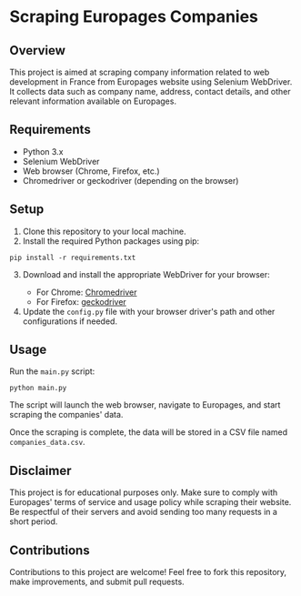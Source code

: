 <!DOCTYPE html>
<html lang="en">
<head>
    <meta charset="UTF-8">
    <meta name="viewport" content="width=device-width, initial-scale=1.0">
</head>
<body>
    <h1>Scraping Europages Companies</h1>
    <h2>Overview</h2>
    <p>This project is aimed at scraping company information related to web development in France from Europages website using Selenium WebDriver. It collects data such as company name, address, contact details, and other relevant information available on Europages.</p>
    <h2>Requirements</h2>
    <ul>
        <li>Python 3.x</li>
        <li>Selenium WebDriver</li>
        <li>Web browser (Chrome, Firefox, etc.)</li>
        <li>Chromedriver or geckodriver (depending on the browser)</li>
    </ul>
    <h2>Setup</h2>
    <ol>
        <li>Clone this repository to your local machine.</li>
        <li>Install the required Python packages using pip:</li>
    </ol>
    <pre><code>pip install -r requirements.txt</code></pre>
    <ol start="3">
        <li>Download and install the appropriate WebDriver for your browser:</li>
        <ul>
            <li>For Chrome: <a href="https://sites.google.com/a/chromium.org/chromedriver/" target="_blank">Chromedriver</a></li>
            <li>For Firefox: <a href="https://github.com/mozilla/geckodriver/releases" target="_blank">geckodriver</a></li>
        </ul>
        <li>Update the <code>config.py</code> file with your browser driver's path and other configurations if needed.</li>
    </ol>
    <h2>Usage</h2>
    <p>Run the <code>main.py</code> script:</p>
    <pre><code>python main.py</code></pre>
    <p>The script will launch the web browser, navigate to Europages, and start scraping the companies' data.</p>
    <p>Once the scraping is complete, the data will be stored in a CSV file named <code>companies_data.csv</code>.</p>
    <h2>Disclaimer</h2>
    <p>This project is for educational purposes only. Make sure to comply with Europages' terms of service and usage policy while scraping their website. Be respectful of their servers and avoid sending too many requests in a short period.</p>
    <h2>Contributions</h2>
    <p>Contributions to this project are welcome! Feel free to fork this repository, make improvements, and submit pull requests.</p>
</body>
</html>
